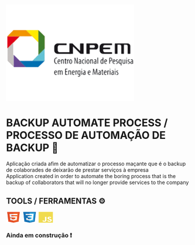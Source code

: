 <img src="/assets/cnpem.png" alt="Logo CNPEM" width="350px" length="350px">

# BACKUP AUTOMATE PROCESS / PROCESSO DE AUTOMAÇÃO DE BACKUP 💽
Aplicação criada afim de automatizar o processo maçante que é o backup de colaborades de deixarão de prestar serviços à empresa<br>
Application created in order to automate the boring process that is the backup of collaborators that will no longer provide services to the company

## TOOLS / FERRAMENTAS ⚙️
<div>
    <img align="center" alt="Edu-HTML" height="30" width="40" src="https://raw.githubusercontent.com/devicons/devicon/master/icons/html5/html5-original.svg">
    <img align="center" alt="Edu-CSS" height="30" width="40" src="https://raw.githubusercontent.com/devicons/devicon/master/icons/css3/css3-original.svg">
    <img align="center" alt="Edu-Js" height="30" width="40" src="https://raw.githubusercontent.com/devicons/devicon/master/icons/javascript/javascript-plain.svg">
</div>

### Ainda em construção ❗